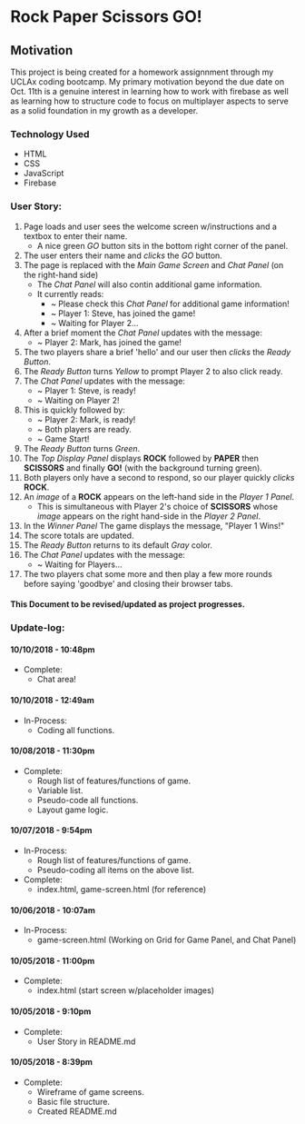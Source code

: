 # Rock Paper Scissors GO!

## Motivation
This project is being created for a homework assignnment through my UCLAx coding bootcamp. My primary motivation beyond the due date on Oct. 11th is a genuine interest in learning how to work with firebase as well as learning how to structure code to focus on multiplayer aspects to serve as a solid foundation in my growth as a developer.

### Technology Used
* HTML
* CSS
* JavaScript
* Firebase

### User Story:
1. Page loads and user sees the welcome screen w/instructions and a textbox to enter their name.
    * A nice green _GO_ button sits in the bottom right corner of the panel.
2. The user enters their name and _clicks_ the _GO_ button.
3. The page is replaced with the _Main Game Screen_ and _Chat Panel_ (on the right-hand side)
    * The _Chat Panel_ will also contin additional game information.
    * It currently reads:
        * ~ Please check this _Chat Panel_ for additional game information!
        * ~ Player 1: Steve, has joined the game!
        * ~ Waiting for Player 2...
4. After a brief moment the _Chat Panel_ updates with the message:
    * ~ Player 2: Mark, has joined the game!
5. The two players share a brief 'hello' and our user then _clicks_ the _Ready Button_.
6. The _Ready Button_ turns _Yellow_ to prompt Player 2 to also click ready.
7. The _Chat Panel_ updates with the message:
    * ~ Player 1: Steve, is ready!
    * ~ Waiting on Player 2!
8. This is quickly followed by:
    * ~ Player 2: Mark, is ready!
    * ~ Both players are ready.
    * ~ Game Start!
9. The _Ready Button_ turns _Green_.
10. The _Top Display Panel_ displays __ROCK__ followed by __PAPER__ then __SCISSORS__ and finally __GO!__ (with the background turning green).
11. Both players only have a second to respond, so our player quickly _clicks_ __ROCK__.
12. An _image_ of a __ROCK__ appears on the left-hand side in the _Player 1 Panel_.
    * This is simultaneous with Player 2's choice of __SCISSORS__ whose _image_ appears on the right hand-side in the _Player 2 Panel_.
13. In the _Winner Panel_ The game displays the message, "Player 1 Wins!"
14. The score totals are updated.
15. The _Ready Button_ returns to its default _Gray_ color.
16. The _Chat Panel_ updates with the message:
    * ~ Waiting for Players...
17. The two players chat some more and then play a few more rounds before saying 'goodbye' and closing their browser tabs.

#### This Document to be revised/updated as project progresses.

### Update-log:
#### 10/10/2018 - 10:48pm
* Complete:
    * Chat area!

#### 10/10/2018 - 12:49am
* In-Process:
    * Coding all functions.

#### 10/08/2018 - 11:30pm
* Complete:
    * Rough list of features/functions of game.
    * Variable list.
    * Pseudo-code all functions.
    * Layout game logic.

#### 10/07/2018 - 9:54pm
* In-Process:
    * Rough list of features/functions of game.
    * Pseudo-coding all items on the above list.
* Complete:
    * index.html, game-screen.html (for reference)

#### 10/06/2018 - 10:07am
* In-Process:
    * game-screen.html (Working on Grid for Game Panel, and Chat Panel)

#### 10/05/2018 - 11:00pm
* Complete:
    * index.html (start screen w/placeholder images)

#### 10/05/2018 - 9:10pm
* Complete:
    * User Story in README.md

#### 10/05/2018 - 8:39pm
* Complete:
    * Wireframe of game screens.
    * Basic file structure.
    * Created README.md


